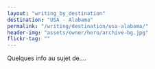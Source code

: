 ```yaml
---
layout: "writing_by_destination"
destination: "USA - Alabama"
permalink: "/writing/destination/usa-alabama/"
header-img: "assets/owner/hero/archive-bg.jpg"
flickr-tag: ""
---
```


Quelques info au sujet de....